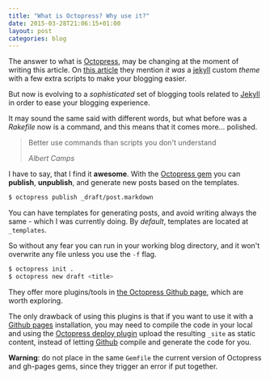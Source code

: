 ```yaml
---
title: "What is Octopress? Why use it?"
date: 2015-03-28T21:06:15+01:00
layout: post
categories: blog
---
```

The answer to what is [Octopress][octo], may be changing at the moment of writing this article. On [this article][article] they mention _it was_ a [jekyll][jekyll] custom _theme_ with a few extra scripts to make your blogging easier.

But now is evolving to a _sophisticated_ set of blogging tools related to [Jekyll][jekyll] in order to ease your blogging experience.

It may sound the same said with different words, but what before was a _Rakefile_ now is a command, and this means that it comes more... polished.

<blockquote><p>Better use commands than scripts you don't understand</p><footer><cite>Albert Camps</cite></footer></blockquote>

I have to say, that I find it **awesome**. With the [Octopress gem][octo-gem] you can **publish**, **unpublish**, and generate new posts based on the templates.

```bash
$ octopress publish _draft/post.markdown
```

You can have templates for generating posts, and avoid writing always the same - which I was currently doing. By _default_, templates are located at `_templates`.

So without any fear you can run in your working blog directory, and it won't overwrite  any file unless you use the `-f` flag.

```bash
$ octopress init .
$ octopress new draft <title>
```

They offer more plugins/tools in [the Octopress Github page][octopress], which are worth exploring.

The only drawback of using this plugins is that if you want to use it with a [Github pages][gh-pages] installation, you may need to compile the code in your local and using the [Octopress deploy plugin][octo-deploy] upload the resulting `_site` as static content, instead of letting [Github][gh-pages] compile and generate the code for you.

**Warning**: do not place in the same `Gemfile` the current version of Octopress and gh-pages gems, since they trigger an error if put together.


[octo]: http://octopress.org/
[article]:  http://octopress.org/2015/01/15/octopress-3.0-is-coming/
[jekyll]: http://jekyllrb.com/
[octo-gem]: https://github.com/octopress/octopress
[octopress]: https://github.com/octopress
[gh-pages]: http://www.github.io
[octo-deploy]: https://github.com/octopress/deploy
